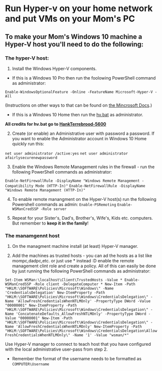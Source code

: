 # Run Hyper-v on your home network and put VMs on your Mom's PC

## To make your Mom's Windows 10 machine a Hyper-V host you'll need to do the following:

### The hyper-V host:

1. Install the Windows Hyper-V components.

* If this is a Windows 10 Pro then run the foolowing PowerShell command as administrator:

`Enable-WindowsOptionalFeature -Online -FeatureName Microsoft-Hyper-V -All`

(Instructions on other ways to that can be found on [the Mincrosoft Docs](https://docs.microsoft.com/en-us/virtualization/hyper-v-on-windows/quick-start/enable-hyper-v).)

* If this is a Windows 10 Home then run the [hv.bat](https://github.com/markosluga/hyper_active/blob/main/hv.bat) as administrator.

**All credits for hv.bat go to [HankTerrebrood-5600](https://docs.microsoft.com/en-us/answers/questions/29175/installation-of-hyper-v-on-windows-10-home.html)**

2. Create (or enable) an Administrative user with password a password. If you want to enable the Administrator account in Windows 10 Home quickly run this:

`net user administrator /active:yes`
`net user administrator afairlysecurenewpassword`

3. Enable the Windows Remote Management rules in the firewall - run the following PowerShell commands as administrator:

`Enable-NetFirewallRule -DisplayName "Windows Remote Management - Compatibility Mode (HTTP-In)"`
`Enable-NetFirewallRule -DisplayName "Windows Remote Management (HTTP-In)"`

4. To enable remote manangment on the Hyper-V host(s) run the following Powershell commands as admin:
`Enable-PSRemoting`
`Enable-WSManCredSSP -Role server`

5. Repeat for your Sister's, Dad's, Brother's, Wife's, Kids etc. computers. But remember to **keep it in the family**!

### The manamgennt host

1. On the managment machine install (at least) Hyper-V manager.

2. Add the machines as trusted hosts - you can ad the hosts as a list like mompc,dadpc,etc. or just use * instead :D enable the remote management clint role and create a policy. 
All of this can easily be done by just running the following PowerShell commands as administrator:

`Set-Item WSMan:\localhost\Client\TrustedHosts -Value *
Enable-WSManCredSSP -Role client -DelegateComputer *
New-Item -Path "HKLM:\SOFTWARE\Policies\Microsoft\Windows\" -Name 'CredentialsDelegation'
New-ItemProperty -Path "HKLM:\SOFTWARE\Policies\Microsoft\Windows\CredentialsDelegation\" -Name 'AllowFreshCredentialsWhenNTLMOnly' -PropertyType DWord -Value "00000001"
New-ItemProperty -Path "HKLM:\SOFTWARE\Policies\Microsoft\Windows\CredentialsDelegation\" -Name 'ConcatenateDefaults_AllowFreshNTLMOnly' -PropertyType DWord -Value "00000001"
New-Item -Path "HKLM:\SOFTWARE\Policies\Microsoft\Windows\CredentialsDelegation\" -Name 'AllowFreshCredentialsWhenNTLMOnly'
New-ItemProperty -Path "HKLM:\SOFTWARE\Policies\Microsoft\Windows\CredentialsDelegation\AllowFreshCredentialsWhenNTLMOnly\" -Name '1' -Value "wsman/*"`

Use Hyper-V manager to connect to teach host that you have configured with the local administrative user-pass from step 2. 

* Remember the format of the username needs to be formatted as `COMPUTER\Username`
